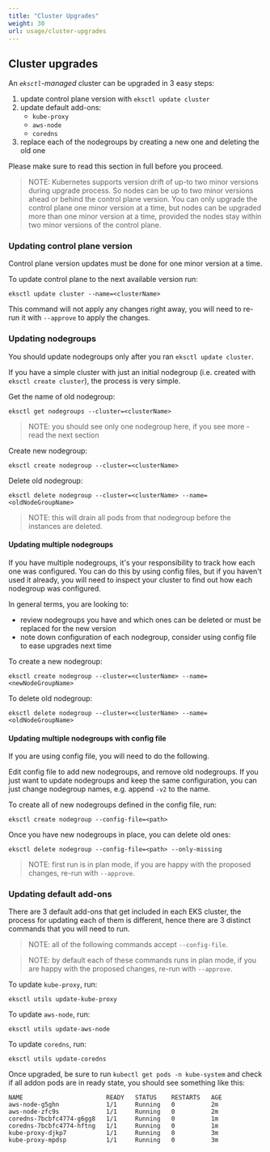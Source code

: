 ```yaml
---
title: "Cluster Upgrades"
weight: 30
url: usage/cluster-upgrades
---
```


## Cluster upgrades

An _`eksctl`-managed_ cluster can be upgraded in 3 easy steps:

1. update control plane version with `eksctl update cluster`
2. update default add-ons:
    - `kube-proxy`
    - `aws-node`
    - `coredns`
3. replace each of the nodegroups by creating a new one and deleting the old one

Please make sure to read this section in full before you proceed.

> NOTE: Kubernetes supports version drift of up-to two minor versions during upgrade
process. So nodes can be up to two minor versions ahead or behind the control plane
version. You can only upgrade the control plane one minor version at a time, but
nodes can be upgraded more than one minor version at a time, provided the nodes stay
within two minor versions of the control plane.

### Updating control plane version

Control plane version updates must be done for one minor version at a time.

To update control plane to the next available version run:

```
eksctl update cluster --name=<clusterName>
```

This command will not apply any changes right away, you will need to re-run it with
`--approve` to apply the changes.

### Updating nodegroups

You should update nodegroups only after you ran `eksctl update cluster`.

If you have a simple cluster with just an initial nodegroup (i.e. created with
`eksctl create cluster`), the process is very simple.

Get the name of old nodegroup:

```
eksctl get nodegroups --cluster=<clusterName>
```

> NOTE: you should see only one nodegroup here, if you see more - read the next section

Create new nodegroup:

```
eksctl create nodegroup --cluster=<clusterName>
```

Delete old nodegroup:

```
eksctl delete nodegroup --cluster=<clusterName> --name=<oldNodeGroupName>
```

> NOTE: this will drain all pods from that nodegroup before the instances are deleted.

#### Updating multiple nodegroups

If you have multiple nodegroups, it's your responsibility to track how each one was configured.
You can do this by using config files, but if you haven't used it already, you will need to inspect
your cluster to find out how each nodegroup was configured.

In general terms, you are looking to:

- review nodegroups you have and which ones can be deleted or must be replaced for the new version
- note down configuration of each nodegroup, consider using config file to ease upgrades next time

To create a new nodegroup:

```
eksctl create nodegroup --cluster=<clusterName> --name=<newNodeGroupName>
```

To delete old nodegroup:

```
eksctl delete nodegroup --cluster=<clusterName> --name=<oldNodeGroupName>
```

#### Updating multiple nodegroups with config file

If you are using config file, you will need to do the following.

Edit config file to add new nodegroups, and remove old nodegroups.
If you just want to update nodegroups and keep the same configuration,
you can just change nodegroup names, e.g. append `-v2` to the name.

To create all of new nodegroups defined in the config file, run:

```
eksctl create nodegroup --config-file=<path>
```

Once you have new nodegroups in place, you can delete old ones:

```
eksctl delete nodegroup --config-file=<path> --only-missing
```

> NOTE: first run is in plan mode, if you are happy with the proposed
> changes, re-run with `--approve`.

### Updating default add-ons

There are 3 default add-ons that get included in each EKS cluster, the process for updating each of them is different, hence
there are 3 distinct commands that you will need to run.

> NOTE: all of the following commands accept `--config-file`.

> NOTE: by default each of these commands runs in plan mode,
> if you are happy with the proposed changes, re-run with `--approve`.

To update `kube-proxy`, run:

```
eksctl utils update-kube-proxy
```

To update `aws-node`, run:

```
eksctl utils update-aws-node
```

To update `coredns`, run:

```
eksctl utils update-coredns
```

Once upgraded, be sure to run `kubectl get pods -n kube-system` and check if all addon pods are in ready state, you should see
something like this:

```
NAME                       READY   STATUS    RESTARTS   AGE
aws-node-g5ghn             1/1     Running   0          2m
aws-node-zfc9s             1/1     Running   0          2m
coredns-7bcbfc4774-g6gg8   1/1     Running   0          1m
coredns-7bcbfc4774-hftng   1/1     Running   0          1m
kube-proxy-djkp7           1/1     Running   0          3m
kube-proxy-mpdsp           1/1     Running   0          3m
```
